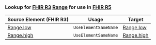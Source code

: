 ### Lookup for [FHIR R3](https://hl7.org/fhir/STU3/) [Range](https://hl7.org/fhir/STU3/Range.html) for use in [FHIR R5](https://hl7.org/fhir/R5/)

| Source Element (FHIR R3) | Usage | Target |
| -------------- | ----- | ------ |
| [Range.low](https://hl7.org/fhir/STU3/Range.html#resource) | `UseElementSameName` | [Range.low](https://hl7.org/fhir/R5/Range.html#resource) |
| [Range.high](https://hl7.org/fhir/STU3/Range.html#resource) | `UseElementSameName` | [Range.high](https://hl7.org/fhir/R5/Range.html#resource) |
